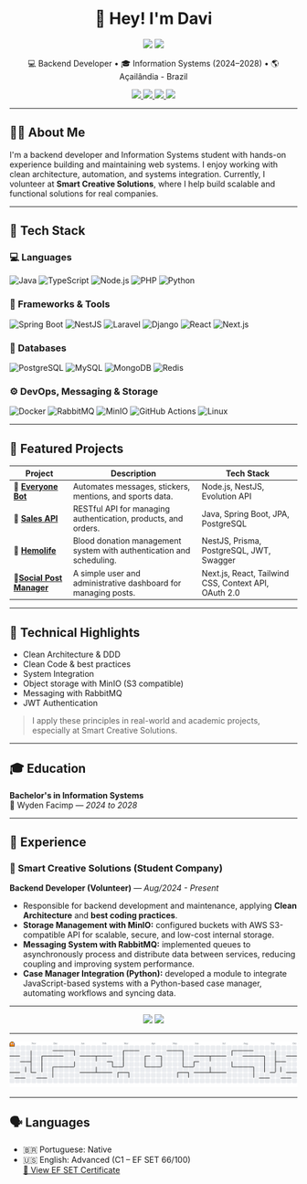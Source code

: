 <h1 align="center">👋 Hey! I'm Davi</h1>

<p align="center">
  <a href="./README.md"><img src="https://img.shields.io/badge/View%20in-Português-green?style=for-the-badge"></a>
  <a href="./README.en.md"><img src="https://img.shields.io/badge/Currently%20in-English-blue?style=for-the-badge"></a>
</p>

<p align="center">
  💻 Backend Developer • 🎓 Information Systems (2024–2028) • 🌎 Açailândia - Brazil
</p>

<p align="center">
  <a href="mailto:davisamarciel@gmail.com">
    <img src="https://img.shields.io/badge/Email-davisamarciel@gmail.com-D14836?style=for-the-badge&logo=gmail&logoColor=white" />
  </a>
  <a href="https://linkedin.com/in/davi-sá-marciel-0a23622bb">
    <img src="https://img.shields.io/badge/LinkedIn-Profile-0A66C2?style=for-the-badge&logo=linkedin&logoColor=white" />
  </a>
  <a href="https://github.com/davismarciel">
    <img src="https://img.shields.io/badge/GitHub-davismarciel-181717?style=for-the-badge&logo=github&logoColor=white" />
  </a>

  <a href="https://docs.google.com/document/d/1NLhULwJ9MVpJGVhY6xrQ27JRpeTYInrqmpMuMyIDG5E/export?format=pdf" target="_blank">
    <img src="https://img.shields.io/badge/Download%20Resume-PDF-red?style=for-the-badge&logo=adobeacrobatreader&logoColor=white" />
  </a>
</p>

---

## 🧑‍💻 About Me

I'm a backend developer and Information Systems student with hands-on experience building and maintaining web systems. I enjoy working with clean architecture, automation, and systems integration. Currently, I volunteer at **Smart Creative Solutions**, where I help build scalable and functional solutions for real companies.

---

## 🚀 Tech Stack

### 💻 Languages

![Java](https://img.shields.io/badge/Java-007396?style=for-the-badge&logo=java&logoColor=white)
![TypeScript](https://img.shields.io/badge/TypeScript-3178C6?style=for-the-badge&logo=typescript&logoColor=white)
![Node.js](https://img.shields.io/badge/Node.js-339933?style=for-the-badge&logo=node.js&logoColor=white)
![PHP](https://img.shields.io/badge/PHP-777BB4?style=for-the-badge&logo=php&logoColor=white)
![Python](https://img.shields.io/badge/Python-3776AB?style=for-the-badge&logo=python&logoColor=white)

### 🧠 Frameworks & Tools

![Spring Boot](https://img.shields.io/badge/Spring_Boot-6DB33F?style=for-the-badge&logo=spring-boot&logoColor=white)
![NestJS](https://img.shields.io/badge/NestJS-E0234E?style=for-the-badge&logo=nestjs&logoColor=white)
![Laravel](https://img.shields.io/badge/Laravel-FF2D20?style=for-the-badge&logo=laravel&logoColor=white)
![Django](https://img.shields.io/badge/Django-092E20?style=for-the-badge&logo=django&logoColor=white)
![React](https://img.shields.io/badge/React-20232A?style=for-the-badge&logo=react&logoColor=61DAFB)
![Next.js](https://img.shields.io/badge/Next.js-000?style=for-the-badge&logo=nextdotjs&logoColor=white)

### 📃 Databases

![PostgreSQL](https://img.shields.io/badge/PostgreSQL-336791?style=for-the-badge&logo=postgresql&logoColor=white)
![MySQL](https://img.shields.io/badge/MySQL-00758F?style=for-the-badge&logo=mysql&logoColor=white)
![MongoDB](https://img.shields.io/badge/MongoDB-47A248?style=for-the-badge&logo=mongodb&logoColor=white)
![Redis](https://img.shields.io/badge/Redis-DC382D?style=for-the-badge&logo=redis&logoColor=white)

### ⚙️ DevOps, Messaging & Storage

![Docker](https://img.shields.io/badge/Docker-2496ED?style=for-the-badge&logo=docker&logoColor=white)
![RabbitMQ](https://img.shields.io/badge/RabbitMQ-FF6600?style=for-the-badge&logo=rabbitmq&logoColor=white)
![MinIO](https://img.shields.io/badge/MinIO-C60000?style=for-the-badge&logo=min.io&logoColor=white)
![GitHub Actions](https://img.shields.io/badge/GitHub%20Actions-2088FF?style=for-the-badge&logo=githubactions&logoColor=white)
![Linux](https://img.shields.io/badge/Linux-FCC624?style=for-the-badge&logo=linux&logoColor=black)

---

## 📂 Featured Projects

| Project                                                                      | Description                                                          | Tech Stack                               |
| ---------------------------------------------------------------------------- | -------------------------------------------------------------------- | ---------------------------------------- |
| 🔹 [**Everyone Bot**](https://github.com/davismarciel/whatsapp-everyone-bot) | Automates messages, stickers, mentions, and sports data.             | Node.js, NestJS, Evolution API           |
| 🔹 [**Sales API**](https://github.com/davismarciel/sales-api-java)           | RESTful API for managing authentication, products, and orders.       | Java, Spring Boot, JPA, PostgreSQL       |
| 🔹 [**Hemolife**](https://github.com/hemolife-system/hemolife-backend)       | Blood donation management system with authentication and scheduling. | NestJS, Prisma, PostgreSQL, JWT, Swagger |
| 🔹[**Social Post Manager**](https://github.com/davismarciel/social_post_manager)      | A simple user and administrative dashboard for managing posts. | Next.js, React, Tailwind CSS, Context API, OAuth 2.0 |
---

## 🧠 Technical Highlights

- Clean Architecture & DDD
- Clean Code & best practices
- System Integration
- Object storage with MinIO (S3 compatible)
- Messaging with RabbitMQ
- JWT Authentication

> I apply these principles in real-world and academic projects, especially at Smart Creative Solutions.

---

## 🎓 Education

**Bachelor's in Information Systems**  
📍 Wyden Facimp — _2024 to 2028_

---

## 🏢 Experience

### 💼 Smart Creative Solutions (Student Company)

**Backend Developer (Volunteer)** — _Aug/2024 - Present_

- Responsible for backend development and maintenance, applying **Clean Architecture** and **best coding practices**.
- **Storage Management with MinIO:** configured buckets with AWS S3-compatible API for scalable, secure, and low-cost internal storage.
- **Messaging System with RabbitMQ:** implemented queues to asynchronously process and distribute data between services, reducing coupling and improving system performance.
- **Case Manager Integration (Python):** developed a module to integrate JavaScript-based systems with a Python-based case manager, automating workflows and syncing data.

---

<div align="center">
  <img src="https://streak-stats.demolab.com?user=davismarciel&theme=dracula&hide_border=false" height="150" />
  <img src="https://github-profile-trophy.vercel.app/?username=davismarciel&theme=dracula&row=1&no-frame=true&margin-w=8" height="150" />
</div>

---

<picture>
  <source media="(prefers-color-scheme: dark)" srcset="https://raw.githubusercontent.com/davismarciel/davismarciel/output/pacman-contribution-graph-dark.svg">
  <source media="(prefers-color-scheme: light)" srcset="https://raw.githubusercontent.com/davismarciel/davismarciel/output/pacman-contribution-graph.svg">
  <img alt="pacman contribution graph" src="https://raw.githubusercontent.com/davismarciel/davismarciel/output/pacman-contribution-graph.svg">
</picture>

---

## 🗣️ Languages

- 🇧🇷 Portuguese: Native
- 🇺🇸 English: Advanced (C1 – EF SET 66/100)  
  [📄 View EF SET Certificate](https://cert.efset.org/BQGrah)
